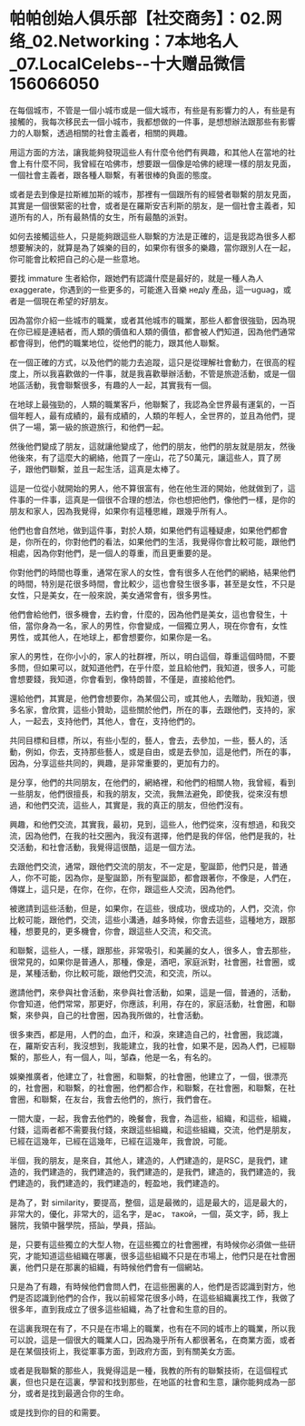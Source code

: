 # 帕帕创始人俱乐部【社交商务】：02.网络_02.Networking：7本地名人_07.LocalCelebs--十大赠品微信156066050

在每個城市，不管是一個小城市或是一個大城市，有些是有影響力的人，有些是有接觸的，我每次移民去一個小城市，我都想做的一件事，是想想辦法跟那些有影響力的人聯繫，透過相關的社會主義者，相關的興趣。

用這方面的方法，讓我能夠發現這些人有什麼令他們有興趣，和其他人在當地的社會上有什麼不同，我曾經在哈佛市，想要跟一個像是哈佛的總理一樣的朋友見面，一個社會主義者，跟各種人聯繫，有著很棒的負面的態度。

或者是去到像是拉斯維加斯的城市，那裡有一個跟所有的經營者聯繫的朋友見面，其實是一個很緊密的社會，或者是在羅斯安吉利斯的朋友，是一個社會主義者，知道所有的人，所有最熱情的女生，所有最酷的派對。

如何去接觸這些人，只是能夠跟這些人聯繫的方法是正確的，這是我認為很多人都想要解決的，就算是為了娛樂的目的，如果你有很多的樂趣，當你跟別人在一起，你可能會比較把自己的心是一些意地。

要找 immature 生者給你，跟她們有認識什麼是最好的，就是一種人為人 exaggerate，你遇到的一些更多的，可能進入音樂 недly 產品，這一uguag，或者是一個現在希望的好朋友。

因為當你介紹一些城市的職業，或者其他城市的職業，那些人都會很強勁，因為現在你已經是連結者，而人類的價值和人類的價值，都會被人們知道，因為他們通常都會得到，他們的職業地位，從他們的能力，跟其他人聯繫。

在一個正確的方式，以及他們的能力去追蹤，這只是從理解社會動力，在很高的程度上，所以我喜歡做的一件事，就是我喜歡舉辦活動，不管是旅遊活動，或是一個地區活動，我會聯繫很多，有趣的人一起，其實我有一個。

在地球上最強勁的，人類的職業客戶，他聯繫了，我認為全世界最有運氣的，一百個年輕人，最有成績的，最有成績的，人類的年輕人，全世界的，並且為他們，提供了一場，第一級的旅遊旅行，和他們一起。

然後他們變成了朋友，這就讓他變成了，他們的朋友，他們的朋友就是朋友，然後他後來，有了這麼大的網絡，他買了一座山，花了50萬元，讓這些人，買了房子，跟他們聯繫，並且一起生活，這真是太棒了。

這是一位從小就開始的男人，他不算很富有，他在他生涯的開始，他就做到了，這件事的一件事，這真是一個很不合理的想法，你也想把他們，像他們一樣，是你的朋友和家人，因為我覺得，如果你有這種思維，跟幾乎所有人。

他們也會自然地，做到這件事，對於人類，如果他們有這種疑慮，如果他們都會是，你所在的，你對他們的看法，如果他們的生活，我覺得你會比較可能，跟他們相處，因為你對他們，是一個人的尊重，而且更重要的是。

你對他們的時間也尊重，通常在家人的女性，會有很多人在他們的網絡，結果他們的時間，特別是花很多時間，會比較少，這也會發生很多事，甚至是女性，不只是女性，只是美女，在一般來說，美女通常會有，很多男性。

他們會給他們，很多機會，去約會，什麼的，因為他們是美女，這也會發生，十倍，當你身為一名，家人的男性，你會變成，一個獨立男人，現在你會有，女性 男性，或其他人，在地球上，都會想要你，如果你是一名。

家人的男性，在你小小的，家人的社群裡，所以，明白這個，尊重這個時間，不要多問，但如果可以，就知道他們，在乎什麼，並且給他們，我知道，很多人，可能會想要錢，我知道，你會看到，像特朗普，不僅是，直接給他們。

還給他們，其實是，他們會想要你，為某個公司，或其他人，去贈助，我知道，很多名家，會欣賞，這些小贊助，這些關於他們，所在的事，去跟他們，支持的，家人，一起去，支持他們，其他人，會在，支持他們的。

共同目標和目標，所以，有些小型的，藝人，會去，去參加，一些，藝人的，活動，例如，你去，支持那些藝人，或是自由，或是去參加，這是他們，所在的事，因為，分享這些共同的，興趣，是非常重要的，更加有力的。

是分享，他們的共同朋友，在他們的，網絡裡，和他們的相關人物，我曾經，看到一些朋友，他們很擅長，和我的朋友，交流，我無法避免，即使我，從來沒有想過，和他們交流，這些人，其實是，我的真正的朋友，但他們沒有。

興趣，和他們交流，其實我，最初，見到，這些人，他們從來，沒有想過，和我交流，因為他們，在我的社交圈內，我沒有選擇，他們是我的伴侶，他們是我的，社交活動，和社會活動，我覺得這很酷，這是一個方法。

去跟他們交流，通常，跟他們交流的朋友，不一定是，聖誕節，他們只是，普通人，你不可能，因為你，是聖誕節，所有聖誕節，都會跟著你，不像是，人們在，傳媒上，這只是，在你，在你，在你，跟這些人交流，因為他們。

被邀請到這些活動，但是，如果你，在這些，很成功，很成功的，人們，交流，你比較可能，跟他們，交流，這些小溝通，越多時候，你會去這些，這種地方，跟那種，想要見的，更多機會，你會，跟這些人交流，和交流。

和聯繫，這些人，一樣，跟那些，非常吸引，和美麗的女人，很多人，會去那些，很常見的，如果你是普通人，那種，像是，酒吧，家庭派對，社會圈，社會圈，或是，某種活動，你比較可能，跟他們交流，和交流，所以。

邀請他們，來參與社會活動，來參與社會活動，如果，這是一個，普通的，活動，你會知道，他們常常，那更好，你應該，利用，存在的，家庭活動，社會圈，和聯繫，來參與，自己的社會圈，因為我所做的，社會活動。

很多東西，都是用，人們的血，血汗，和淚，來建造自己的，社會圈，我認識，在，羅斯安吉利，我沒想到，我能建立，我的社會，如果不是，因為人們，已經聯繫的，那些人，有一個人，叫，邹森，他是一名，有名的。

娛樂推廣者，他建立了，社會圈，和聯繫，的社會圈，他建立了，一個，很漂亮的，社會圈，和聯繫，的社會圈，他們都合作，和聯繫，在社會圈，和聯繫，在社會圈，和聯繫，在友台，我會去他們的，旅行，我們會在。

一間大廈，一起，我會去他們的，晚餐會，我會，為這些，組織，和這些，組織，付錢，這兩者都不需要我付錢，來跟這些組織，和這些組織，交流，他們是朋友，已經在這幾年，已經在這幾年，已經在這幾年，我會說，可能。

半個，我的朋友，是來自，其他人，建造的，人們建造的，是RSC，是我們，建造的，我們建造的，我們建造的，我們建造的，是我們，建造的，我們建造的，我們建造的，我們建造的，我們建造的，輕盈地，我們建造的。

是為了，對 similarity，要提高，整個，這是最微的，這是最大的，這是最大的，非常大的，優化，非常大的，這名字，是ас， такой，一個，英文字，師，我上醫院，我領中醫學院，搭訕，學員，搭訕。

是，只要有這些獨立的大型人物，在這些獨立的社會圈裡，有時候你必須做一些研究，才能知道這些組織在哪裏，很多這些組織不只是在市場上，他們只是在社會圈裏，他們只是在那裏的組織，有時候他們會有一個網站。

只是為了有趣，有時候他們會問人們，在這些圈裏的人，他們是否認識到對方，他們是否認識到他們的合作，我以前經常花很多小時，在這些組織裏找工作，我做了很多年，直到我成立了很多這些組織，為了社會和生意的目的。

在這裏我現在有了，不只是在市場上的職業，也有在不同的城市上的職業，所以我可以說，這是一個很大的職業人口，因為幾乎所有人都很著名，在商業方面，或者是在某個技術上，我從軍事方面，到政府方面，到有關美女方面。

或者是我聯繫的那些人，我覺得這是一種，我教的所有的聯繫技術，在這個程式裏，但也只是在這裏，學習和找到那些，在地區的社會和生意，讓你能夠成為一部分，或者是找到最適合你的生命。

或是找到你的目的和需要。
